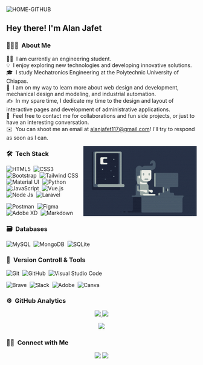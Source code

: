 ![HOME-GITHUB](https://github.com/user-attachments/assets/c1c6c178-b237-4f09-a317-93ab78c544cf)
<h2 align="left">Hey there! I'm Alan Jafet</h2>

<!-- ## 👋 &nbsp;Hey there! I'm Alan Jafet -->

### 👨🏻‍💻 &nbsp;About Me

👨‍💻 &nbsp;I am currently an engineering student. \
💡 &nbsp;I enjoy exploring new technologies and developing innovative solutions.\
🎓 &nbsp;I study Mechatronics Engineering at the Polytechnic University of Chiapas.\
🌱 &nbsp;I am on my way to learn more about web design and development, mechanical design and modeling, and industrial automation.\
✍️ &nbsp;In my spare time, I dedicate my time to the design and layout of interactive pages and development of administrative applications.\
💬 &nbsp;Feel free to contact me for collaborations and fun side projects, or just to have an interesting conversation.\
✉️ &nbsp;You can shoot me an email at alanjafet117@gmail.com! I'll try to respond as soon as I can.


<img alt="Night Coding" src="https://raw.githubusercontent.com/AVS1508/AVS1508/master/assets/Night-Coding.gif" align="right"/>

### 🛠 &nbsp;Tech Stack

![HTML5](https://img.shields.io/badge/html5-%23E34F26.svg?style=for-the-badge&logo=html5&logoColor=white)&nbsp;
![CSS3](https://img.shields.io/badge/css3-%231572B6.svg?style=for-the-badge&logo=css3&logoColor=white)&nbsp;
![Bootstrap](https://img.shields.io/badge/bootstrap-%23563D7C.svg?style=for-the-badge&logo=bootstrap&logoColor=white)&nbsp;
![Tailwind CSS](https://img.shields.io/badge/Tailwind_CSS-38B2AC?style=for-the-badge&logo=tailwind-css&logoColor=white)&nbsp;
![Material UI](https://img.shields.io/badge/Material--UI-0081CB?style=for-the-badge&logo=material-ui&logoColor=white)&nbsp;
![Python](https://img.shields.io/badge/python-3670A0?style=for-the-badge&logo=python&logoColor=ffdd54)&nbsp;
![JavaScript](https://img.shields.io/badge/javascript-%23323330.svg?style=for-the-badge&logo=javascript&logoColor=%23F7DF1E)&nbsp;
![Vue.js](https://img.shields.io/badge/vuejs-%2335495e.svg?style=for-the-badge&logo=vuedotjs&logoColor=%234FC08D)&nbsp;
![Node Js](https://img.shields.io/badge/Node.js-43853D?style=for-the-badge&logo=node.js&logoColor=white)&nbsp;
![Laravel](https://img.shields.io/badge/Laravel-FF2D20?style=for-the-badge&logo=laravel&logoColor=white)&nbsp;



![Postman](https://img.shields.io/badge/Postman-FF6C37?style=for-the-badge&logo=postman&logoColor=white)&nbsp;
![Figma](https://img.shields.io/badge/figma-%23F24E1E.svg?style=for-the-badge&logo=figma&logoColor=white)&nbsp;
![Adobe XD](https://img.shields.io/badge/Adobe%20XD-470137?style=for-the-badge&logo=Adobe%20XD&logoColor=#FF61F6)&nbsp;
![Markdown](https://img.shields.io/badge/markdown-%23000000.svg?style=for-the-badge&logo=markdown&logoColor=white)&nbsp;


### 🗃 &nbsp;Databases

![MySQL](https://img.shields.io/badge/MySQL-00000F?style=for-the-badge&logo=mysql&logoColor=white)&nbsp;
![MongoDB](https://img.shields.io/badge/MongoDB-%234ea94b.svg?style=for-the-badge&logo=mongodb&logoColor=white)&nbsp;
![SQLite](https://img.shields.io/badge/SQLite-07405E?style=for-the-badge&logo=sqlite&logoColor=white)&nbsp;


### 🧰 &nbsp;Version Controll & Tools 

![Git](https://img.shields.io/badge/git-%23F05033.svg?style=for-the-badge&logo=git&logoColor=white)&nbsp;
![GitHub](https://img.shields.io/badge/github-%23121011.svg?style=for-the-badge&logo=github&logoColor=white)&nbsp;
![Visual Studio Code](https://img.shields.io/badge/Visual%20Studio%20Code-0078d7.svg?style=for-the-badge&logo=visual-studio-code&logoColor=white)&nbsp;

![Brave](https://img.shields.io/badge/Brave-FB542B?style=for-the-badge&logo=Brave&logoColor=white)&nbsp;
![Slack](https://img.shields.io/badge/Slack-4A154B?style=for-the-badge&logo=slack&logoColor=white)&nbsp;
![Adobe](https://img.shields.io/badge/adobe-%23FF0000.svg?style=for-the-badge&logo=adobe&logoColor=white)&nbsp;
![Canva](https://img.shields.io/badge/Canva-%2300C4CC.svg?style=for-the-badge&logo=Canva&logoColor=white)&nbsp;


### ⚙️ &nbsp;GitHub Analytics

<p align="center">
  <a href="https://github.com/Aj-Designs-117">
    <img height="180em" src="https://github-readme-stats-eight-theta.vercel.app/api?username=Aj-Designs-117&show_icons=true&theme=algolia&include_all_commits=true&count_private=true"/>
  </a>
  <a href="https://github.com/Aj-Designs-117">
    <img height="180em" src="https://github-readme-stats-eight-theta.vercel.app/api/top-langs/?username=Aj-Designs-117&layout=compact&langs_count=8&theme=algolia"/>
  </a>
</p>

<p align="center">
  <img height="180em" src="https://github-readme-streak-stats.herokuapp.com/?user=Aj-Designs-117&theme=dark&hide_border=true"/>
</p>

### 🤝🏻 &nbsp;Connect with Me

<p align="center">
  <a href="https://www.instagram.com/jafet_118/"><img src="https://img.shields.io/badge/-AlanJafet-E4405F?style=flat&logo=Instagram&logoColor=white"/></a>
  <a href="https://www.facebook.com/DevAj117"><img src="https://img.shields.io/badge/-AlanJafet-1877F2?style=flat&logo=Facebook&logoColor=white"/></a>
</p>
